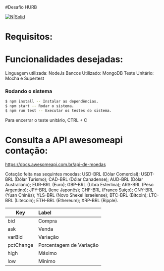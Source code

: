 #Desafio HURB

[![N|Solid](https://is3-ssl.mzstatic.com/image/thumb/Purple113/v4/75/21/da/7521da8c-5c2c-e8be-b6f7-88ca6b74b723/AppIcon-0-1x_U007emarketing-0-0-GLES2_U002c0-512MB-sRGB-0-0-0-85-220-0-0-0-10.png/230x0w.jpg)](https://nodesource.com/products/nsolid)

# Requisitos:


# Funcionalidades desejadas: 

Linguagem utilizada: NodeJs
Bancos Utilizado: MongoDB
Teste Unitário: Mocha e Supertest
  
### Rodando o sistema

```sh
$ npm install -- Instalar as dependências.
$ npm start -- Rodar o sistema.
$ npm run test -- Executar os testes do sistema.
```
Para encerrar o teste unitário, CTRL + C

# Consulta a API awesomeapi contação: 
https://docs.awesomeapi.com.br/api-de-moedas

Cotação feita nas sequintes moedas:
USD-BRL (Dólar Comercial);
USDT-BRL (Dólar Turismo);
CAD-BRL (Dólar Canadense);
AUD-BRL (Dólar Australiano);
EUR-BRL (Euro);
GBP-BRL (Libra Esterlina);
ARS-BRL (Peso Argentino);
JPY-BRL (Iene Japonês);
CHF-BRL (Franco Suíço);
CNY-BRL (Yuan Chinês);
YLS-BRL (Novo Shekel Israelense);
BTC-BRL (Bitcoin);
LTC-BRL (Litecoin);
ETH-BRL (Ethereum);
XRP-BRL (Ripple).


| Key      | Label |
| --------- |:-----|
| bid  | Compra |
| ask     |   Venda |
| varBid      |    Variação |
|pctChange | Porcentagem de Variação|
|high | Máximo|
|low | Mínimo|
